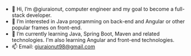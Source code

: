 - 👋 Hi, I’m @giuraionut, computer engineer and my goal to become a full-stack developer.
- 👀 I’m interested in Java programming on back-end and Angular or other popular frames on front-end.
- 🌱 I’m currently learning Java, Spring Boot, Maven and related technologies. I'm also learning Angular and front-end technologies.
- 📫 Email: giuraionut98@gmail.com

<!---
giuraionut/giuraionut is a ✨ special ✨ repository because its `README.md` (this file) appears on your GitHub profile.
You can click the Preview link to take a look at your changes.
--->
